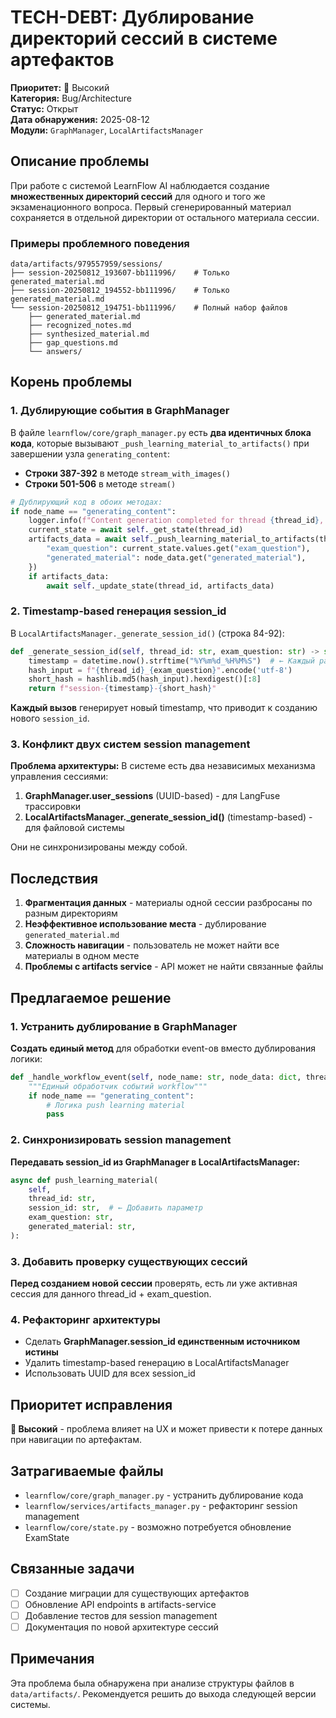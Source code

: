 # TECH-DEBT: Дублирование директорий сессий в системе артефактов

**Приоритет:** 🔴 Высокий  
**Категория:** Bug/Architecture  
**Статус:** Открыт  
**Дата обнаружения:** 2025-08-12  
**Модули:** `GraphManager`, `LocalArtifactsManager`

## Описание проблемы

При работе с системой LearnFlow AI наблюдается создание **множественных директорий сессий** для одного и того же экзаменационного вопроса. Первый сгенерированный материал сохраняется в отдельной директории от остального материала сессии.

### Примеры проблемного поведения

```
data/artifacts/979557959/sessions/
├── session-20250812_193607-bb111996/    # Только generated_material.md
├── session-20250812_194552-bb111996/    # Только generated_material.md  
└── session-20250812_194751-bb111996/    # Полный набор файлов
    ├── generated_material.md
    ├── recognized_notes.md
    ├── synthesized_material.md
    ├── gap_questions.md
    └── answers/
```

## Корень проблемы

### 1. Дублирующие события в GraphManager

В файле `learnflow/core/graph_manager.py` есть **два идентичных блока кода**, которые вызывают `_push_learning_material_to_artifacts()` при завершении узла `generating_content`:

- **Строки 387-392** в методе `stream_with_images()`
- **Строки 501-506** в методе `stream()`

```python
# Дублирующий код в обоих методах:
if node_name == "generating_content":
    logger.info(f"Content generation completed for thread {thread_id}, pushing to GitHub...")
    current_state = await self._get_state(thread_id)
    artifacts_data = await self._push_learning_material_to_artifacts(thread_id, {
        "exam_question": current_state.values.get("exam_question"),
        "generated_material": node_data.get("generated_material"),
    })
    if artifacts_data:
        await self._update_state(thread_id, artifacts_data)
```

### 2. Timestamp-based генерация session_id

В `LocalArtifactsManager._generate_session_id()` (строка 84-92):

```python
def _generate_session_id(self, thread_id: str, exam_question: str) -> str:
    timestamp = datetime.now().strftime("%Y%m%d_%H%M%S")  # ← Каждый раз новый!
    hash_input = f"{thread_id}_{exam_question}".encode('utf-8')
    short_hash = hashlib.md5(hash_input).hexdigest()[:8]
    return f"session-{timestamp}-{short_hash}"
```

**Каждый вызов** генерирует новый timestamp, что приводит к созданию нового `session_id`.

### 3. Конфликт двух систем session management

**Проблема архитектуры:** В системе есть два независимых механизма управления сессиями:

1. **GraphManager.user_sessions** (UUID-based) - для LangFuse трассировки
2. **LocalArtifactsManager._generate_session_id()** (timestamp-based) - для файловой системы

Они не синхронизированы между собой.

## Последствия

1. **Фрагментация данных** - материалы одной сессии разбросаны по разным директориям
2. **Неэффективное использование места** - дублирование `generated_material.md`
3. **Сложность навигации** - пользователь не может найти все материалы в одном месте
4. **Проблемы с artifacts service** - API может не найти связанные файлы

## Предлагаемое решение

### 1. Устранить дублирование в GraphManager

**Создать единый метод** для обработки event-ов вместо дублирования логики:

```python
def _handle_workflow_event(self, node_name: str, node_data: dict, thread_id: str):
    """Единый обработчик событий workflow"""
    if node_name == "generating_content":
        # Логика push learning material
        pass
```

### 2. Синхронизировать session management

**Передавать session_id из GraphManager в LocalArtifactsManager:**

```python
async def push_learning_material(
    self,
    thread_id: str,
    session_id: str,  # ← Добавить параметр
    exam_question: str,
    generated_material: str,
):
```

### 3. Добавить проверку существующих сессий

**Перед созданием новой сессии** проверять, есть ли уже активная сессия для данного thread_id + exam_question.

### 4. Рефакторинг архитектуры

- Сделать **GraphManager.session_id единственным источником истины**
- Удалить timestamp-based генерацию в LocalArtifactsManager
- Использовать UUID для всех session_id

## Приоритет исправления

**🔴 Высокий** - проблема влияет на UX и может привести к потере данных при навигации по артефактам.

## Затрагиваемые файлы

- `learnflow/core/graph_manager.py` - устранить дублирование кода
- `learnflow/services/artifacts_manager.py` - рефакторинг session management
- `learnflow/core/state.py` - возможно потребуется обновление ExamState

## Связанные задачи

- [ ] Создание миграции для существующих артефактов
- [ ] Обновление API endpoints в artifacts-service
- [ ] Добавление тестов для session management
- [ ] Документация по новой архитектуре сессий

## Примечания

Эта проблема была обнаружена при анализе структуры файлов в `data/artifacts/`. Рекомендуется решить до выхода следующей версии системы.